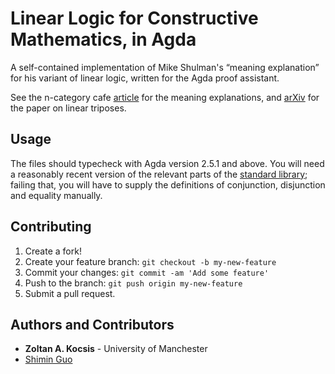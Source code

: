 # Linear Logic for Constructive Mathematics, in Agda

A self-contained implementation of Mike Shulman's “meaning explanation” for his
variant of linear logic, written for the Agda proof assistant.

See the n-category cafe 
[article](https://golem.ph.utexas.edu/category/2018/05/linear_logic_for_constructive.html)
for the meaning explanations, and  [arXiv](https://arxiv.org/abs/1805.07518) for
the paper on linear triposes.

## Usage

The files should typecheck with Agda version 2.5.1 and above. You will need a
reasonably recent version of the relevant parts of the
[standard library](https://github.com/agda/agda-stdlib);
failing that, you will have to supply the definitions of conjunction, 
disjunction and equality manually.

## Contributing

1. Create a fork!
2. Create your feature branch: `git checkout -b my-new-feature`
3. Commit your changes: `git commit -am 'Add some feature'`
4. Push to the branch: `git push origin my-new-feature`
5. Submit a pull request.

## Authors and Contributors

* **Zoltan A. Kocsis** - University of Manchester
* [Shimin Guo](https://github.com/guoshimin)